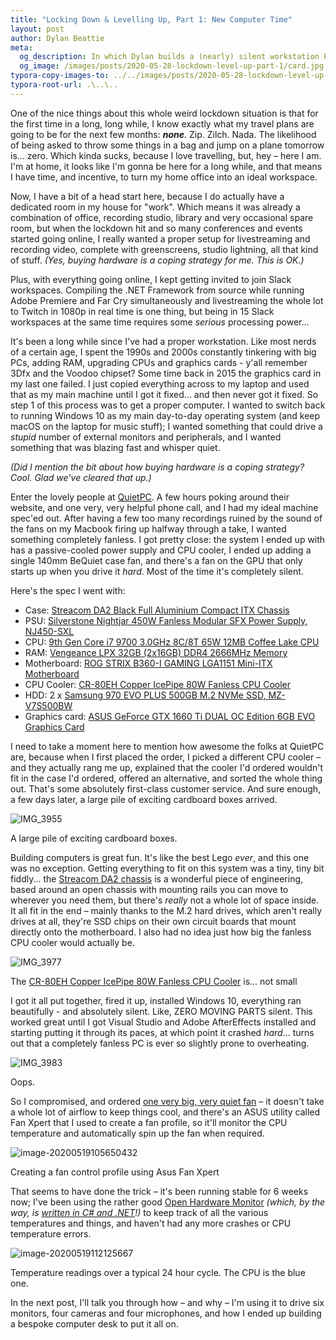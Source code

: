 ```yaml
---
title: "Locking Down & Levelling Up, Part 1: New Computer Time"
layout: post
author: Dylan Beattie
meta: 
  og_description: In which Dylan builds a (nearly) silent workstation PC for running online presentations and workshops.
  og_image: /images/posts/2020-05-28-lockdown-level-up-part-1/card.jpg
typora-copy-images-to: ../../images/posts/2020-05-28-lockdown-level-up-part-1
typora-root-url: .\..\..
---
```

One of the nice things about this whole weird lockdown situation is that for the first time in a long, long while, I know exactly what my travel plans are going to be for the next few months: ***none***. Zip. Zilch. Nada. The likelihood of being asked to throw some things in a bag and jump on a plane tomorrow is... zero. Which kinda sucks, because I love travelling, but, hey – here I am. I'm at home, it looks like I'm gonna be here for a long while, and that means I have time, and incentive, to turn my home office into an ideal workspace.

Now, I have a bit of a head start here, because I do actually have a dedicated room in my house for "work". Which means it was already a combination of  office, recording studio, library and very occasional spare room, but when the lockdown hit and so many conferences and events started going online, I really wanted a proper setup for livestreaming and recording video, complete with greenscreens, studio lightning, all that kind of stuff. *(Yes, buying hardware is a coping strategy for me. This is OK.)*

Plus, with everything going online, I kept getting invited to join Slack workspaces. Compiling the .NET Framework from source while running Adobe Premiere and Far Cry simultaneously and livestreaming the whole lot to Twitch in 1080p in real time is one thing, but being in 15 Slack workspaces at the same time requires some *serious* processing power... 

It's been a long while since I've had a proper workstation. Like most nerds of a certain age, I spent the 1990s and 2000s constantly tinkering with big PCs, adding RAM, upgrading CPUs and graphics cards - y'all remember 3Dfx and the Voodoo chipset? Some time back in 2015 the graphics card in my last one failed. I just copied everything across to my laptop and used that as my main machine until I got it fixed... and then never got it fixed. So step 1 of this process was to get a proper computer. I wanted to switch back to running Windows 10 as my main day-to-day operating system (and keep macOS on the laptop for music stuff); I wanted something that could drive a *stupid* number of external monitors and peripherals, and I wanted something that was blazing fast and whisper quiet.

*(Did I mention the bit about how buying hardware is a coping strategy? Cool. Glad we've cleared that up.)*

Enter the lovely people at [QuietPC](https://www.quietpc.com/). A few hours poking around their website, and one very, very helpful phone call, and I had my ideal machine spec'ed out. After having a few too many recordings ruined by the sound of the fans on my Macbook firing up halfway through a take, I wanted something completely fanless. I got pretty close: the system I ended up with has a passive-cooled power supply and CPU cooler, I ended up adding a single 140mm BeQuiet case fan, and there's a fan on the GPU that only starts up when you drive it *hard*. Most of the time it's completely silent.

Here's the spec I went with:

- Case: [Streacom DA2 Black Full Aluminium Compact ITX Chassis](https://www.quietpc.com/st-da2)  
- PSU: [Silverstone Nightjar 450W Fanless Modular SFX Power Supply, NJ450-SXL](https://www.quietpc.com/sst-nj450-sxl)  
- CPU: [9th Gen Core i7 9700 3.0GHz 8C/8T 65W 12MB Coffee Lake CPU](https://www.quietpc.com/coffeelake-i7?product=5909)
- RAM: [Vengeance LPX 32GB (2x16GB) DDR4 2666MHz Memory](https://www.quietpc.com/corsair-vs-sodimm-2400?product=5502)
- Motherboard: [ROG STRIX B360-I GAMING LGA1151 Mini-ITX Motherboard](https://www.quietpc.com/asus-b360-i)
- CPU Cooler: [CR-80EH Copper IcePipe 80W Fanless CPU Cooler](https://www.quietpc.com/nofan-cr-80eh)
- HDD: 2 x [Samsung 970 EVO PLUS 500GB M.2 NVMe SSD, MZ-V7S500BW](https://www.quietpc.com/samsung-m2-970evo-plus)
- Graphics card: [ASUS GeForce GTX 1660 Ti DUAL OC Edition 6GB EVO Graphics Card](https://www.quietpc.com/asus-dual-gtx1660ti-o6g-evo)

I need to take a moment here to mention how awesome the folks at QuietPC are, because when I first placed the order, I picked a different CPU cooler – and they actually rang me up, explained that the cooler I'd ordered wouldn't fit in the case I'd ordered, offered an alternative, and sorted the whole thing out. That's some absolutely first-class customer service. And sure enough, a few days later, a large pile of exciting cardboard boxes arrived.

![IMG_3955](/images/posts/2020-05-28-lockdown-level-up-part-1/IMG_3955.JPG)

<figcaption>A large pile of exciting cardboard boxes.</figcaption>

Building computers is great fun. It's like the best Lego *ever*, and this one was no exception. Getting everything to fit on this system was a tiny, tiny bit fiddly... the [Streacom DA2 chassis](https://streacom.com/products/da2-chassis/) is a wonderful piece of engineering, based around an open chassis with mounting rails you can move to wherever you need them, but there's *really* not a whole lot of space inside. It all fit in the end – mainly thanks to the M.2 hard drives, which aren't really drives at all, they're SSD chips on their own circuit boards that mount directly onto the motherboard. I also had no idea just how big the fanless CPU cooler would actually be.

![IMG_3977](/images/posts/2020-05-28-lockdown-level-up-part-1/IMG_3977.JPG)

<figcaption>The <a href="https://www.quietpc.com/nofan-cr-80eh">CR-80EH Copper IcePipe 80W Fanless CPU Cooler</a> is... not small</figcaption>

I got it all put together, fired it up, installed Windows 10, everything ran beautifully - and absolutely silent. Like, ZERO MOVING PARTS silent. This worked great until I got Visual Studio and Adobe AfterEffects installed and starting putting it through its paces, at which point it crashed *hard*... turns out that a completely fanless PC is ever so slightly prone to overheating.

![IMG_3983](/images/posts/2020-05-28-lockdown-level-up-part-1/IMG_3983.JPG)

<figcaption>Oops.</figcaption>

So I compromised, and ordered [one very big, very quiet fan](https://www.bequiet.com/en/casefans/448) – it doesn't take a whole lot of airflow to keep things cool, and there's an ASUS utility called Fan Xpert that I used to create a fan profile, so it'll monitor the CPU temperature and automatically spin up the fan when required.

![image-20200519105650432](/images/posts/2020-05-28-lockdown-level-up-part-1/image-20200519105650432.png)

<figcaption>Creating a fan control profile using Asus Fan Xpert</figcaption>

That seems to have done the trick – it's been running stable for 6 weeks now; I've been using the rather good [Open Hardware Monitor](https://openhardwaremonitor.org/) *(which, by the way, is [written in C# and .NET](https://github.com/openhardwaremonitor/openhardwaremonitor)!)* to keep track of all the various temperatures and things, and haven't had any more crashes or CPU temperature errors.

![image-20200519112125667](/images/posts/2020-05-28-lockdown-level-up-part-1/image-20200519112125667.png)

<figcaption>Temperature readings over a typical 24 hour cycle. The CPU is the blue one.</figcaption>

In the next post, I'll talk you through how – and why – I'm using it to drive six monitors, four cameras and four microphones, and how I ended up building a bespoke computer desk to put it all on.